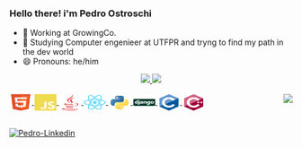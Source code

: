 ### Hello there! i'm Pedro Ostroschi

- 🔭 Working at GrowingCo.
- 🌱 Studying Computer engenieer at UTFPR and tryng to find my path in the dev world
- 😄 Pronouns: he/him

<div align="center">
  <a href="https://github.com/PedroOstroschi">
  <img height="180em"  src="https://github-readme-stats.vercel.app/api?username=PedroOstroschi&show_icons=true&theme=midnight-purple&include_all_commits=true&count_private=true"/>
  <img height="180em" src="https://github-readme-stats.vercel.app/api/top-langs/?username=PedroOstroschi&layout=compact&langs_count=7&theme=midnight-purple"/>
</div>

<div style="display: inline_block"><br>
   <img align="center" alt="Rafa-HTML" height="30" width="40" src="https://raw.githubusercontent.com/devicons/devicon/master/icons/html5/html5-original.svg">
  <img align="center" alt="Pedro-Js" height="30" width="40" src="https://raw.githubusercontent.com/devicons/devicon/master/icons/javascript/javascript-plain.svg">
  <img align="center" alt="Pedro-Java" height="30" width="40" src="https://raw.githubusercontent.com/devicons/devicon/master/icons/java/java-plain.svg">
  <img align="center" alt="Pedro-React" height="30" width="40" src="https://raw.githubusercontent.com/devicons/devicon/master/icons/react/react-original.svg">
  <img align="center" alt="Pedro-Python" height="30" width="40" src="https://raw.githubusercontent.com/devicons/devicon/master/icons/python/python-original.svg">
  <img align="center" alt="Pedro-Django" height="30" width="40" src="https://raw.githubusercontent.com/devicons/devicon/master/icons/django/django-original.svg">
  <img align="center" alt="Pedro-C" height="30" width="40" src="https://raw.githubusercontent.com/devicons/devicon/master/icons/c/c-original.svg">
  <img align="center" alt="Pedro-C++" height="30" width="40" src="https://raw.githubusercontent.com/devicons/devicon/master/icons/cplusplus/cplusplus-original.svg">
  <img align="right" height="150" src="https://c.tenor.com/DBqjevyA2o4AAAAd/bongo-cat-codes.gif">

</div>
 
  ##
  
<div>
  <a href="https://www.linkedin.com/in/pedro-ostroschi-b687719b/"><img align="center" alt="Pedro-Linkedin"  src="https://img.shields.io/badge/LinkedIn-0077B5?style=for-the-badge&logo=linkedin&logoColor=white"></a>
</div>

 
